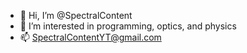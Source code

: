 - 👋 Hi, I’m @SpectralContent
- 👀 I’m interested in programming, optics, and physics
- 📫 SpectralContentYT@gmail.com

<!---
SpectralContent/SpectralContent is a ✨ special ✨ repository because its `README.md` (this file) appears on your GitHub profile.
You can click the Preview link to take a look at your changes.
--->

